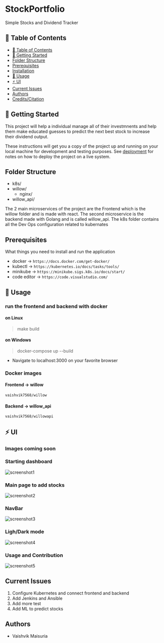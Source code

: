 # StockPortfolio
Simple Stocks and Dividend Tracker 

## 📝 Table of Contents
- [📝 Table of Contents](#-table-of-contents)
- [🏁 Getting Started <a name = "getting_started"></a>](#-getting-started-)
- [Folder Structure <a name = "folder_structure"></a>](#folder-structure-)
- [Prerequisites <a name = "prerequisites"></a>](#prerequisites-)
- [Installation <a name = "installation"></a>](#installation-)
- [🎈 Usage <a name="usage"></a>](#-usage-)
- [⚡ UI <a name="ui"></a>](#-ui-)
- [Current Issues <a name = "issues"></a>](#current-issues-)
- [Authors <a name = "authors"></a>](#authors-)
- [Credits/Citation <a name = "credit"></a>](#credit-)


## 🏁 Getting Started <a name = "getting_started"></a>
This project will help a individual manage all of their investmnents and help them make educated guesses to predict the 
next best stock to increase their dividend output.

These instructions will get you a copy of the project up and running on your local machine for development and testing purposes. See [deployment](#deployment) for notes on how to deploy the project on a live system.

## Folder Structure <a name = "folder_structure"></a>
- k8s/
- willow/
    - nginx/
- willow_api/

The 2 main microservices of the project are the Frontend which is the willow folder and is made with react. The second microservice is the backend made with Golang and is called willow_api. The k8s folder contains all the Dev Ops configuration related to kubernates 

## Prerequisites <a name = "prerequisites"></a>
What things you need to install and run the application
- docker -> `https://docs.docker.com/get-docker/`
- kubectl -> `https://kubernetes.io/docs/tasks/tools/`
- minikube -> `https://minikube.sigs.k8s.io/docs/start/`
- code editor -> `https://code.visualstudio.com/`

## 🎈 Usage <a name="usage"></a>
### run the frontend and backend with docker
#### on Linux 
> make build
#### on Windows
> docker-compose up --build
- Navigate to localhost:3000 on your favorite browser

### Docker images
#### Frontend -> willow 
`vaishvik7568/willow`
#### Backend -> willow_api 
`vaishvik7568/willowapi`

## ⚡ UI <a name="ui"></a>
### Images coming soon 
### Starting dashboard
![screenshot1](/imgs/screenshot-1.png)
### Main page to add stocks 
![screenshot2](/imgs/screenshot-2.png)
### NavBar
![screenshot3](/imgs/screenshot-4.png)
### Ligh/Dark mode
![screenshot4](/imgs/screenshot-5.png)
### Usage and Contribution
![screenshot5](/imgs/screenshot-6.png)

## Current Issues <a name = "issues"></a>
1. Configure Kubernetes and connect frontend and backend
2. Add Jenkins and Ansible
3. Add more test
4. Add ML to predict stocks

## Authors <a name = "authors"></a>

- Vaishvik Maisuria





